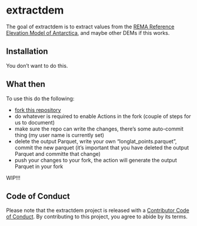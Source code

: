 
<!-- README.md is generated from README.Rmd. Please edit that file -->

# extractdem

<!-- badges: start -->
<!-- badges: end -->

The goal of extractdem is to extract values from the [REMA Reference
Elevation Model of Antarctica](https://www.pgc.umn.edu/data/rema/), and
maybe other DEMs if this works.

## Installation

You don’t want to do this.

## What then

To use this do the following:

- [fork this repository](https://github.com/mdsumner/extractdem/fork)
- do whatever is required to enable Actions in the fork (couple of steps
  for us to document)
- make sure the repo can write the changes, there’s some auto-commit
  thing (my user name is currently set)
- delete the output Parquet, write your own “longlat_points.parquet”,
  commit the new parquet (it’s important that you have deleted the
  output Parquet and committe that change)
- push your changes to your fork, the action will generate the output
  Parquet in your fork

WIP!!!

## Code of Conduct

Please note that the extractdem project is released with a [Contributor
Code of
Conduct](https://contributor-covenant.org/version/2/1/CODE_OF_CONDUCT.html).
By contributing to this project, you agree to abide by its terms.
